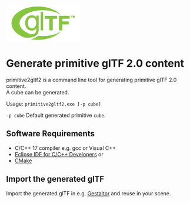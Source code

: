 [![](glTF.png)](https://github.com/KhronosGroup/glTF/tree/master/specification/2.0)

# Generate primitive glTF 2.0 content

primitive2gltf2 is a command line tool for generating primitive glTF 2.0 content.  
A cube can be generated.  

Usage: `primitive2gltf2.exe [-p cube]`  

`-p cube` Default generated primitive `cube`.  


## Software Requirements

* C/C++ 17 compiler e.g. gcc or Visual C++
* [Eclipse IDE for C/C++ Developers](https://www.eclipse.org/downloads/packages/release/2021-03/r/eclipse-ide-cc-developers) or  
* [CMake](https://cmake.org/)  


## Import the generated glTF

Import the generated glTF in e.g. [Gestaltor](https://gestaltor.io/) and reuse in your scene.  
